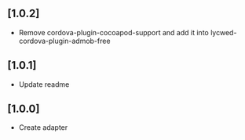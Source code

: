## [1.0.2]
- Remove cordova-plugin-cocoapod-support and add it into lycwed-cordova-plugin-admob-free

## [1.0.1]
- Update readme

## [1.0.0]
- Create adapter